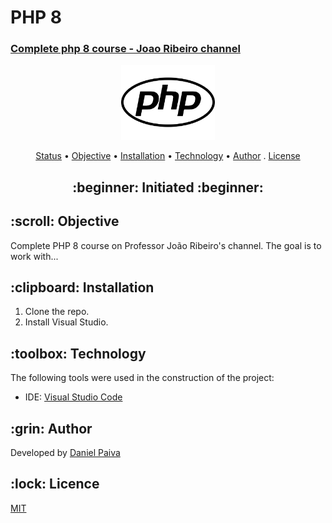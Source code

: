 <h1>PHP 8</h1>
<h3><a href="https://www.youtube.com/playlist?list=PLXik_5Br-zO9wODVI0j58VuZXkITMf7gZ" target="_blank">Complete php 8 course - Joao Ribeiro channel</a></h3>

<p align="center">
    <img src="./images/php.svg" width="150">
</p>

<p align="center">
 <a href="#status">Status</a> • 
 <a href="#objetivo">Objective</a> •
 <a href="#instalacao">Installation</a> • 
 <a href="#tecnologias">Technology</a> • 
 <a href="#autor">Author</a> .
 <a href="#licenca">License</a>
</p>

<h2 align="center" id=status> 
	:beginner: Initiated :beginner:
</h2>

<h2 id=objetivo>:scroll: Objective</h2>
Complete PHP 8 course on Professor João Ribeiro's channel.
The goal is to work with...

<h2 id=instalacao>:clipboard: Installation</h2>

1. Clone the repo.
2. Install Visual Studio.

<h2 id=tecnologias>:toolbox: Technology</h2>

The following tools were used in the construction of the project:

- IDE: <a href="https://code.visualstudio.com/download">Visual Studio Code</a>

<h2 id=autor>:grin: Author</h2>

Developed by <a href="https://www.linkedin.com/in/danhpaiva/" target="_blank">Daniel Paiva</a>

<h2 id=licenca>:lock: Licence</h2>
<a href="https://github.com/danhpaiva/course-basic-java-JdA/blob/main/LICENSE" target="_blank">MIT</a>